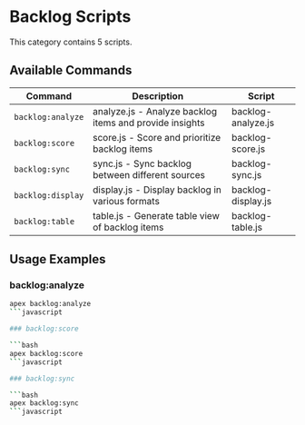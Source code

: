# Backlog Scripts

This category contains 5 scripts.

## Available Commands

| Command | Description | Script |
|---------|-------------|--------|
| `backlog:analyze` | analyze.js - Analyze backlog items and provide insights | backlog-analyze.js |
| `backlog:score` | score.js - Score and prioritize backlog items | backlog-score.js |
| `backlog:sync` | sync.js - Sync backlog between different sources | backlog-sync.js |
| `backlog:display` | display.js - Display backlog in various formats | backlog-display.js |
| `backlog:table` | table.js - Generate table view of backlog items | backlog-table.js |

## Usage Examples

### backlog:analyze

```bash
apex backlog:analyze
```javascript

### backlog:score

```bash
apex backlog:score
```javascript

### backlog:sync

```bash
apex backlog:sync
```javascript

